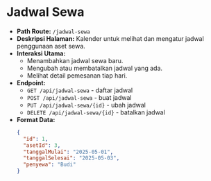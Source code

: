 # Jadwal Sewa

- **Path Route:** `/jadwal-sewa`
- **Deskripsi Halaman:** Kalender untuk melihat dan mengatur jadwal penggunaan aset sewa.
- **Interaksi Utama:**
  - Menambahkan jadwal sewa baru.
  - Mengubah atau membatalkan jadwal yang ada.
  - Melihat detail pemesanan tiap hari.
- **Endpoint:**
  - `GET /api/jadwal-sewa` - daftar jadwal
  - `POST /api/jadwal-sewa` - buat jadwal
  - `PUT /api/jadwal-sewa/{id}` - ubah jadwal
  - `DELETE /api/jadwal-sewa/{id}` - batalkan jadwal
- **Format Data:**
  ```json
  {
    "id": 1,
    "asetId": 3,
    "tanggalMulai": "2025-05-01",
    "tanggalSelesai": "2025-05-03",
    "penyewa": "Budi"
  }
  ```
